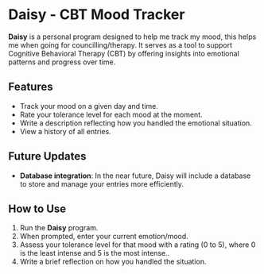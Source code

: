 # Daisy - CBT Mood Tracker

**Daisy** is a personal program designed to help me track my mood, this helps me when going for councilling/therapy. It serves as a tool to support Cognitive Behavioral Therapy (CBT) by offering insights into emotional patterns and progress over time.

## Features
- Track your mood on a given day and time.
- Rate your tolerance level for each mood at the moment.
- Write a description reflecting how you handled the emotional situation.
- View a history of all entries.

## Future Updates
- **Database integration**: In the near future, Daisy will include a database to store and manage your entries more efficiently.

## How to Use
1. Run the **Daisy** program.
2. When prompted, enter your current emotion/mood.
3. Assess your tolerance level for that mood with a rating (0 to 5), where 0 is the least intense and 5 is the most intense..
4. Write a brief reflection on how you handled the situation.
